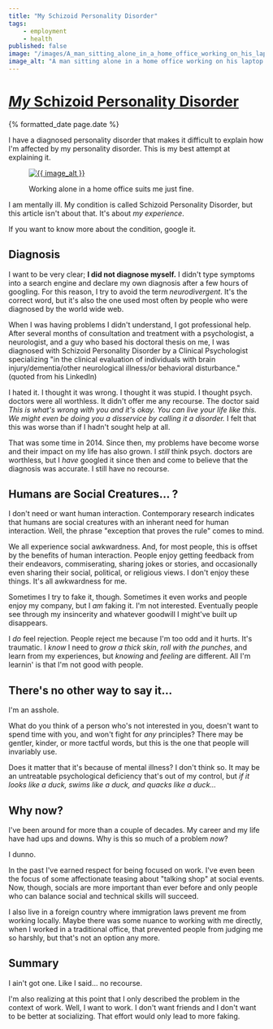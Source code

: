 ```yaml
---
title: "My Schizoid Personality Disorder"
tags:
    - employment
    - health
published: false
image: "/images/A_man_sitting_alone_in_a_home_office_working_on_his_laptop.webp"
image_alt: "A man sitting alone in a home office working on his laptop."
---
```


<h1 class="post__title p-name"><a class="u-url" href="{{ page.url }}"><em>My</em> Schizoid Personality Disorder</a></h1>
<div class="post__date">
    <time class="dt-published" datetime="{% iso_date page.date %}">{% formatted_date page.date %}</time>
</div>
<p class="p-summary hidden">
    I have a diagnosed personality disorder that makes it difficult to explain how I'm affected by my personality disorder. This is my best attempt at explaining it.
</p>

<div class="e-content">

<figure class="post__image">
    <a href="{{ page.url }}"
    ><img
        src="{{ image }}"
        alt="{{ image_alt }}"
    ></a>
    <figcaption>
        <p>Working alone in a home office suits me just fine.</p>
    </figcaption>
</figure>

I am mentally ill. My condition is called Schizoid Personality Disorder, but this article isn't about that. It's about _my experience_.

If you want to know more about the condition, google it.


## Diagnosis

I want to be very clear; **I did not diagnose myself.** I didn't type symptoms into a search engine and declare my own diagnosis after a few hours of googling. For this reason, I try to avoid the term _neurodivergent_. It's the correct word, but it's also the one used most often by people who were diagnosed by the world wide web.

When I was having problems I didn't understand, I got professional help. After several months of consultation and treatment with a psychologist, a neurologist, and a guy who based his doctoral thesis on me, I was diagnosed with Schizoid Personality Disorder by a Clinical Psychologist specializing "in the clinical evaluation of individuals with brain injury/dementia/other neurological illness/or behavioral disturbance." (quoted from his LinkedIn)

I hated it. I thought it was wrong. I thought it was stupid. I thought psych. doctors were all worthless. It didn't offer me any recourse. The doctor said _This is what's wrong with you and it's okay. You can live your life like this. We might even be doing you a disservice by calling it a disorder._ I felt that this was worse than if I hadn't sought help at all. 

That was some time in 2014. Since then, my problems have become worse and their impact on my life has also grown. I _still_ think psych. doctors are worthless, but I _have_ googled it since then and come to believe that the diagnosis was accurate. I still have no recourse.


## Humans are Social Creatures... ?

I don't need or want human interaction. Contemporary research indicates that humans are social creatures with an inherant need for human interaction. Well, the phrase "exception that proves the rule" comes to mind.

We all experience social awkwardness. And, for most people, this is offset by the benefits of human interaction. People enjoy getting feedback from their endeavors, commiserating, sharing jokes or stories, and occasionally even sharing their social, political, or religious views. I don't enjoy these things. It's all awkwardness for me.

Sometimes I try to fake it, though. Sometimes it even works and people enjoy my company, but I _am_ faking it. I'm not interested. Eventually people see through my insincerity and whatever goodwill I might've built up disappears.

I _do_ feel rejection. People reject me because I'm too odd and it hurts. It's traumatic. I _know_ I need to _grow a thick skin_, _roll with the punches_, and learn from my experiences, but _knowing_ and _feeling_ are different. All I'm learnin' is that I'm not good with people.


## There's no other way to say it...

I'm an asshole.

What do you think of a person who's not interested in you, doesn't want to spend time with you, and won't fight for _any_ principles? There may be gentler, kinder, or more tactful words, but this is the one that people will invariably use.

Does it matter that it's because of mental illness? I don't think so. It may be an untreatable psychological deficiency that's out of my control, but _if it looks like a duck, swims like a duck, and quacks like a duck..._


## Why now?

I've been around for more than a couple of decades. My career and my life have had ups and downs. Why is this so much of a problem _now_?

I dunno.

In the past I've earned respect for being focused on work. I've even been the focus of some affectionate teasing about "talking shop" at social events. Now, though, socials are more important than ever before and only people who can balance social and technical skills will succeed.

I also live in a foreign country where immigration laws prevent me from working locally. Maybe there was some nuance to working with me directly, when I worked in a traditional office, that prevented people from judging me so harshly, but that's not an option any more.


## Summary

I ain't got one. Like I said... no recourse.

I'm also realizing at this point that I only described the problem in the context of work. Well, I want to work. I don't want friends and I don't want to be better at socializing. That effort would only lead to more faking.

</div>